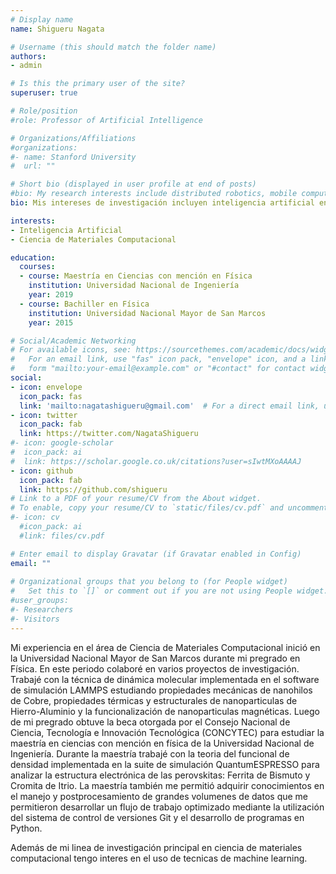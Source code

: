 ```yaml
---
# Display name
name: Shigueru Nagata

# Username (this should match the folder name)
authors:
- admin

# Is this the primary user of the site?
superuser: true

# Role/position
#role: Professor of Artificial Intelligence

# Organizations/Affiliations
#organizations:
#- name: Stanford University
#  url: ""

# Short bio (displayed in user profile at end of posts)
#bio: My research interests include distributed robotics, mobile computing and programmable matter.
bio: Mis intereses de investigación incluyen inteligencia artificial en los campos de ciencia de materiales y geoestadística, ciencia de materiales computacional.

interests:
- Inteligencia Artificial
- Ciencia de Materiales Computacional

education:
  courses:
  - course: Maestría en Ciencias con mención en Física
    institution: Universidad Nacional de Ingeniería
    year: 2019
  - course: Bachiller en Física
    institution: Universidad Nacional Mayor de San Marcos
    year: 2015

# Social/Academic Networking
# For available icons, see: https://sourcethemes.com/academic/docs/widgets/#icons
#   For an email link, use "fas" icon pack, "envelope" icon, and a link in the
#   form "mailto:your-email@example.com" or "#contact" for contact widget.
social:
- icon: envelope
  icon_pack: fas
  link: 'mailto:nagatashigueru@gmail.com'  # For a direct email link, use "mailto:test@example.org".
- icon: twitter
  icon_pack: fab
  link: https://twitter.com/NagataShigueru
#- icon: google-scholar
#  icon_pack: ai
#  link: https://scholar.google.co.uk/citations?user=sIwtMXoAAAAJ
- icon: github
  icon_pack: fab
  link: https://github.com/shigueru
# Link to a PDF of your resume/CV from the About widget.
# To enable, copy your resume/CV to `static/files/cv.pdf` and uncomment the lines below.  
#- icon: cv
  #icon_pack: ai
  #link: files/cv.pdf

# Enter email to display Gravatar (if Gravatar enabled in Config)
email: ""
  
# Organizational groups that you belong to (for People widget)
#   Set this to `[]` or comment out if you are not using People widget.  
#user_groups:
#- Researchers
#- Visitors
---
```


Mi experiencia en el área de Ciencia de Materiales Computacional inició en la Universidad Nacional Mayor de San Marcos durante mi pregrado en Física. En este periodo colaboré en varios proyectos de investigación. Trabajé con la técnica de dinámica molecular implementada en el software de simulación LAMMPS estudiando propiedades mecánicas de nanohilos de Cobre, propiedades térmicas y estructurales de nanoparticulas de Hierro-Aluminio y la funcionalización de nanoparticulas magnéticas. Luego de mi pregrado obtuve la beca otorgada por el Consejo Nacional de Ciencia, Tecnología e Innovación Tecnológica (CONCYTEC) para estudiar la maestría en ciencias con mención en física de la Universidad Nacional de Ingeniería. Durante la maestría trabajé con la teoria del funcional de densidad implementada en la suite de simulación QuantumESPRESSO para analizar la estructura electrónica de las perovskitas: Ferrita de Bismuto y Cromita de Itrio. La maestría también me permitió adquirir conocimientos en el manejo y postprocesamiento de grandes volumenes de datos que me permitieron desarrollar un flujo de trabajo optimizado mediante la utilización del sistema de control de versiones Git y el desarrollo de programas en Python.

Además de mi linea de investigación principal en ciencia de materiales computacional tengo interes en el uso de tecnicas de machine learning.
